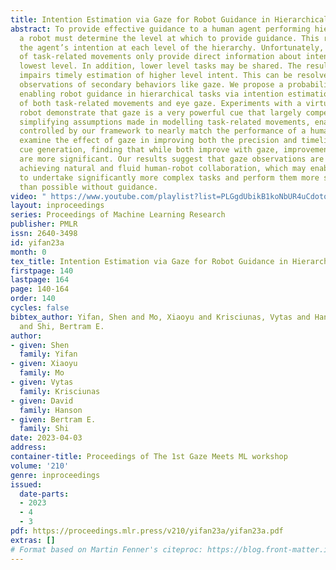 ```yaml
---
title: Intention Estimation via Gaze for Robot Guidance in Hierarchical Tasks
abstract: To provide effective guidance to a human agent performing hierarchical tasks,
  a robot must determine the level at which to provide guidance. This relies on estimating
  the agent’s intention at each level of the hierarchy. Unfortunately, observations
  of task-related movements only provide direct information about intention at the
  lowest level. In addition, lower level tasks may be shared. The resulting ambiguity
  impairs timely estimation of higher level intent. This can be resolved by incorporating
  observations of secondary behaviors like gaze. We propose a probabilistic framework
  enabling robot guidance in hierarchical tasks via intention estimation from observations
  of both task-related movements and eye gaze. Experiments with a virtual humanoid
  robot demonstrate that gaze is a very powerful cue that largely compensates for
  simplifying assumptions made in modelling task-related movements, enabling a robot
  controlled by our framework to nearly match the performance of a human wizard. We
  examine the effect of gaze in improving both the precision and timeliness of guidance
  cue generation, finding that while both improve with gaze, improvements in timeliness
  are more significant. Our results suggest that gaze observations are critical in
  achieving natural and fluid human-robot collaboration, which may enable human agents
  to undertake significantly more complex tasks and perform them more safely and effectively,
  than possible without guidance.
video: " https://www.youtube.com/playlist?list=PLGgdUbikB1koNbUR4uCdotoXTQ4mR9uzm"
layout: inproceedings
series: Proceedings of Machine Learning Research
publisher: PMLR
issn: 2640-3498
id: yifan23a
month: 0
tex_title: Intention Estimation via Gaze for Robot Guidance in Hierarchical Tasks
firstpage: 140
lastpage: 164
page: 140-164
order: 140
cycles: false
bibtex_author: Yifan, Shen and Mo, Xiaoyu and Krisciunas, Vytas and Hanson, David
  and Shi, Bertram E.
author:
- given: Shen
  family: Yifan
- given: Xiaoyu
  family: Mo
- given: Vytas
  family: Krisciunas
- given: David
  family: Hanson
- given: Bertram E.
  family: Shi
date: 2023-04-03
address:
container-title: Proceedings of The 1st Gaze Meets ML workshop
volume: '210'
genre: inproceedings
issued:
  date-parts:
  - 2023
  - 4
  - 3
pdf: https://proceedings.mlr.press/v210/yifan23a/yifan23a.pdf
extras: []
# Format based on Martin Fenner's citeproc: https://blog.front-matter.io/posts/citeproc-yaml-for-bibliographies/
---
```

